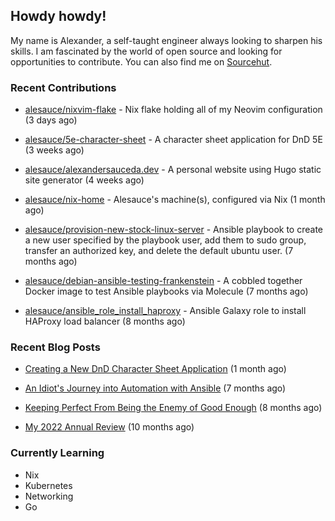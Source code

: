 ## Howdy howdy!

My name is Alexander, a self-taught engineer always looking to sharpen his skills. I am fascinated by the world of open source and looking for opportunities to contribute. You can also find me on [Sourcehut](https://sr.ht/~crow-magnon/).

### Recent Contributions

- [alesauce/nixvim-flake](https://github.com/alesauce/nixvim-flake) - Nix flake holding all of my Neovim configuration (3 days ago)

- [alesauce/5e-character-sheet](https://github.com/alesauce/5e-character-sheet) - A character sheet application for DnD 5E (3 weeks ago)

- [alesauce/alexandersauceda.dev](https://github.com/alesauce/alexandersauceda.dev) - A personal website using Hugo static site generator (4 weeks ago)

- [alesauce/nix-home](https://github.com/alesauce/nix-home) - Alesauce&#39;s machine(s), configured via Nix (1 month ago)

- [alesauce/provision-new-stock-linux-server](https://github.com/alesauce/provision-new-stock-linux-server) - Ansible playbook to create a new user specified by the playbook user, add them to sudo group, transfer an authorized key, and delete the default ubuntu user.  (7 months ago)

- [alesauce/debian-ansible-testing-frankenstein](https://github.com/alesauce/debian-ansible-testing-frankenstein) - A cobbled together Docker image to test Ansible playbooks via Molecule (7 months ago)

- [alesauce/ansible_role_install_haproxy](https://github.com/alesauce/ansible_role_install_haproxy) - Ansible Galaxy role to install HAProxy load balancer (8 months ago)


### Recent Blog Posts

 - [Creating a New DnD Character Sheet Application](https://alexandersauceda.dev/posts/dnd-character-sheet-app-design-doc-v1/) (1 month ago)

 - [An Idiot&#39;s Journey into Automation with Ansible](https://alexandersauceda.dev/posts/creating-ansible-homelab-roles/) (7 months ago)

 - [Keeping Perfect From Being the Enemy of Good Enough](https://alexandersauceda.dev/posts/perfect-as-enemy/) (8 months ago)

 - [My 2022 Annual Review](https://alexandersauceda.dev/posts/annual-review/) (10 months ago)


### Currently Learning
- Nix
- Kubernetes
- Networking
- Go
